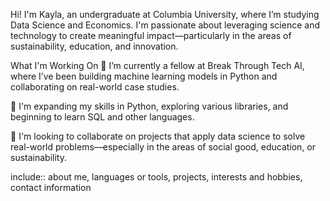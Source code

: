 Hi! I'm Kayla, an undergraduate at Columbia University, where I’m studying Data Science and Economics. I'm passionate about leveraging science and technology to create meaningful impact—particularly in the areas of sustainability, education, and innovation.

What I'm Working On
🔭 I’m currently a fellow at Break Through Tech AI, where I’ve been building machine learning models in Python and collaborating on real-world case studies.

🌱 I'm expanding my skills in Python, exploring various libraries, and beginning to learn SQL and other languages.

👯 I'm looking to collaborate on projects that apply data science to solve real-world problems—especially in the areas of social good, education, or sustainability.

<!--
**klhrcn/klhrcn** is a ✨ _special_ ✨ repository because its `README.md` (this file) appears on your GitHub profile.

Here are some ideas to get you started:

- 🔭 I’m currently working on ...
- 🌱 I’m currently learning ...
- 👯 I’m looking to collaborate on ...
- 🤔 I’m looking for help with ...
- 💬 Ask me about ...
- 📫 How to reach me: ...
- 😄 Pronouns: ...
- ⚡ Fun fact: ...
-->


include:: about me, languages or tools, projects, interests and hobbies, contact information
